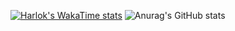 [![Harlok's WakaTime stats](https://github-readme-stats.vercel.app/api/wakatime?username=ffflabs)](https://github.com/anuraghazra/github-readme-stats)
![Anurag's GitHub stats](https://github-readme-stats.vercel.app/api?username=LeoTerryMaster&show_icons=true&theme=transparent)
